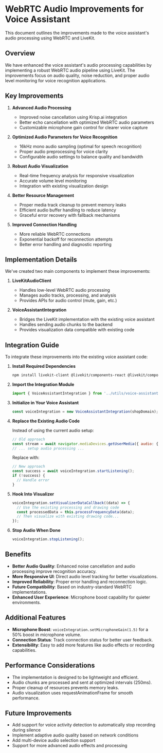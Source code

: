# WebRTC Audio Improvements for Voice Assistant

This document outlines the improvements made to the voice assistant's audio processing using WebRTC and LiveKit.

## Overview

We have enhanced the voice assistant's audio processing capabilities by implementing a robust WebRTC audio pipeline using LiveKit. The improvements focus on audio quality, noise reduction, and proper audio level monitoring for voice recognition applications.

## Key Improvements

1. **Advanced Audio Processing**
   - Improved noise cancellation using Krisp.ai integration
   - Better echo cancellation with optimized WebRTC audio parameters
   - Customizable microphone gain control for clearer voice capture

2. **Optimized Audio Parameters for Voice Recognition**
   - 16kHz mono audio sampling (optimal for speech recognition)
   - Proper audio preprocessing for voice clarity
   - Configurable audio settings to balance quality and bandwidth

3. **Robust Audio Visualization**
   - Real-time frequency analysis for responsive visualization
   - Accurate volume level monitoring
   - Integration with existing visualization design

4. **Better Resource Management**
   - Proper media track cleanup to prevent memory leaks
   - Efficient audio buffer handling to reduce latency
   - Graceful error recovery with fallback mechanisms

5. **Improved Connection Handling**
   - More reliable WebRTC connections
   - Exponential backoff for reconnection attempts
   - Better error handling and diagnostic reporting

## Implementation Details

We've created two main components to implement these improvements:

1. **LiveKitAudioClient**
   - Handles low-level WebRTC audio processing
   - Manages audio tracks, processing, and analysis
   - Provides APIs for audio control (mute, gain, etc.)

2. **VoiceAssistantIntegration**
   - Bridges the LiveKit implementation with the existing voice assistant
   - Handles sending audio chunks to the backend
   - Provides visualization data compatible with existing code

## Integration Guide

To integrate these improvements into the existing voice assistant code:

1. **Install Required Dependencies**
   ```bash
   npm install livekit-client @livekit/components-react @livekit/components-styles @livekit/krisp-noise-filter
   ```

2. **Import the Integration Module**
   ```javascript
   import { VoiceAssistantIntegration } from '../utils/voice-assistant-integration';
   ```

3. **Initialize in Your Voice Assistant**
   ```javascript
   const voiceIntegration = new VoiceAssistantIntegration(shopDomain);
   ```

4. **Replace the Existing Audio Code**

   Instead of using the current audio setup:
   ```javascript
   // Old approach
   const stream = await navigator.mediaDevices.getUserMedia({ audio: {...} });
   // ... setup audio processing ...
   ```

   Replace with:
   ```javascript
   // New approach
   const success = await voiceIntegration.startListening();
   if (!success) {
     // Handle error
   }
   ```

5. **Hook Into Visualizer**
   ```javascript
   voiceIntegration.setVisualizerDataCallback((data) => {
     // Use the existing processing and drawing code
     const processedData = this.processFrequencyData(data);
     // Then visualize with existing drawing code...
   });
   ```

6. **Stop Audio When Done**
   ```javascript
   voiceIntegration.stopListening();
   ```

## Benefits

- **Better Audio Quality**: Enhanced noise cancellation and audio processing improve recognition accuracy.
- **More Responsive UI**: Direct audio level tracking for better visualizations.
- **Improved Reliability**: Proper error handling and reconnection logic.
- **Future Compatibility**: Based on industry-standard WebRTC implementations.
- **Enhanced User Experience**: Microphone boost capability for quieter environments.

## Additional Features

- **Microphone Boost**: `voiceIntegration.setMicrophoneGain(1.5)` for a 50% boost in microphone volume.
- **Connection Status**: Track connection status for better user feedback.
- **Extensibility**: Easy to add more features like audio effects or recording capabilities.

## Performance Considerations

- The implementation is designed to be lightweight and efficient.
- Audio chunks are processed and sent at optimized intervals (250ms).
- Proper cleanup of resources prevents memory leaks.
- Audio visualization uses requestAnimationFrame for smooth performance.

## Future Improvements

- Add support for voice activity detection to automatically stop recording during silence
- Implement adaptive audio quality based on network conditions
- Add multi-device audio selection support
- Support for more advanced audio effects and processing